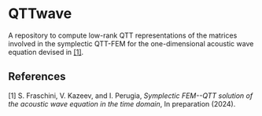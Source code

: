 # QTTwave
A repository to compute low-rank QTT representations of the matrices involved in the symplectic QTT-FEM for the one-dimensional acoustic wave equation devised in [[1]](#1).

## References
<a id="1">[1]</a> 
S. Fraschini, V. Kazeev, and I. Perugia,
_Symplectic FEM--QTT solution of the acoustic wave equation in the time domain_,
In preparation (2024).



